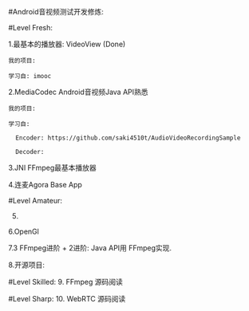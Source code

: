 #Android音视频测试开发修炼:

#Level Fresh:

  1.最基本的播放器: VideoView (Done)
    
    我的项目:
    
    学习自: imooc
  
  2.MediaCodec Android音视频Java API熟悉
    
    我的项目:
    
    学习自:
      
      Encoder: https://github.com/saki4510t/AudioVideoRecordingSample
      
      Decoder: 
    
  3.JNI FFmpeg最基本播放器
  
  4.连麦Agora Base App
  

#Level Amateur:

  5.
  
  6.OpenGl
  
  7.3 FFmpeg进阶 + 2进阶: Java API用 FFmpeg实现.
  
  8.开源项目: 


#Level Skilled:
  9. FFmpeg 源码阅读
  




#Level Sharp:
  10. WebRTC 源码阅读



